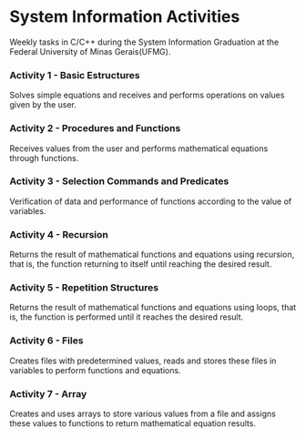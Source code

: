 # System Information Activities
Weekly tasks in C/C++ during the System Information Graduation at the Federal University of Minas Gerais(UFMG).
<h3> Activity 1 - Basic Estructures</h3>
<p> Solves simple equations and receives and performs operations on values given by the user.</p>
<h3> Activity 2 - Procedures and Functions</h3>
<p> Receives values from the user and performs mathematical equations through functions.</p>
<h3> Activity 3 - Selection Commands and Predicates</h3>
<p> Verification of data and performance of functions according to the value of variables.</p>
<h3> Activity 4 - Recursion</h3>
<p> Returns the result of mathematical functions and equations using recursion, that is, the function returning to itself until reaching the desired result.</p>
<h3> Activity 5 - Repetition Structures</h3>
<p> Returns the result of mathematical functions and equations using loops, that is, the function is performed until it reaches the desired result.</p>
<h3> Activity 6 - Files</h3>
<p> Creates files with predetermined values, reads and stores these files in variables to perform functions and equations.</p>
<h3> Activity 7 - Array</h3>
<p> Creates and uses arrays to store various values from a file and assigns these values to functions to return mathematical equation results.</p>
